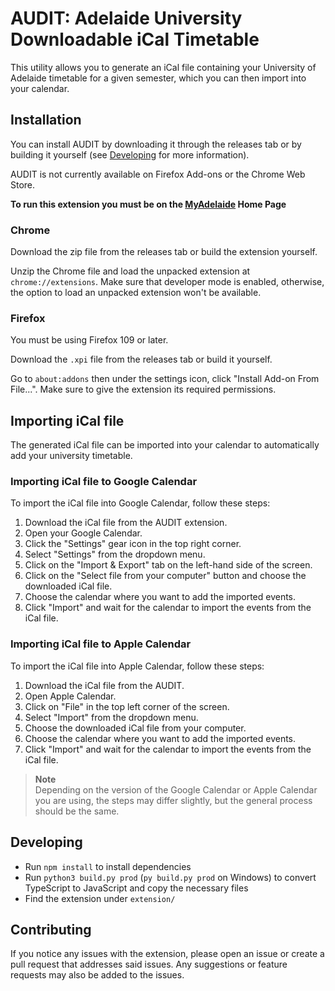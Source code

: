 # AUDIT: Adelaide University Downloadable iCal Timetable
This utility allows you to generate an iCal file containing your University of Adelaide timetable for a given semester, which you can then import into your calendar.

## Installation

You can install AUDIT by downloading it through the releases tab or by building it yourself (see [Developing](#developing) for more information).

AUDIT is not currently available on Firefox Add-ons or the Chrome Web Store.

**To run this extension you must be on the [MyAdelaide](https://myadelaide.uni.adelaide.edu.au/) Home Page**

### Chrome
Download the zip file from the releases tab or build the extension yourself.

Unzip the Chrome file and load the unpacked extension at `chrome://extensions`. Make sure that developer mode is enabled, otherwise, the option to load an unpacked extension won't be available.

### Firefox

You must be using Firefox 109 or later.

Download the `.xpi` file from the releases tab or build it yourself.

Go to `about:addons` then under the settings icon, click "Install Add-on From File...". Make sure to give the extension its required permissions.

## Importing iCal file

The generated iCal file can be imported into your calendar to automatically add your university timetable.

### Importing iCal file to Google Calendar

To import the iCal file into Google Calendar, follow these steps:

1. Download the iCal file from the AUDIT extension.
2. Open your Google Calendar.
3. Click the "Settings" gear icon in the top right corner.
4. Select "Settings" from the dropdown menu.
5. Click on the "Import & Export" tab on the left-hand side of the screen.
6. Click on the "Select file from your computer" button and choose the downloaded iCal file.
7. Choose the calendar where you want to add the imported events.
8. Click "Import" and wait for the calendar to import the events from the iCal file.

### Importing iCal file to Apple Calendar

To import the iCal file into Apple Calendar, follow these steps:

1. Download the iCal file from the AUDIT.
2. Open Apple Calendar.
3. Click on "File" in the top left corner of the screen.
4. Select "Import" from the dropdown menu.
5. Choose the downloaded iCal file from your computer.
6. Choose the calendar where you want to add the imported events.
7. Click "Import" and wait for the calendar to import the events from the iCal file.

> **Note**  
> Depending on the version of the Google Calendar or Apple Calendar you are using, the steps may differ slightly, but the general process should be the same.

## Developing 
- Run `npm install` to install dependencies
- Run `python3 build.py prod` (`py build.py prod` on Windows) to convert TypeScript to JavaScript and copy the necessary files
- Find the extension under `extension/`

## Contributing
If you notice any issues with the extension, please open an issue or create a pull request that addresses said issues. Any suggestions or feature requests may also be added to the issues.
